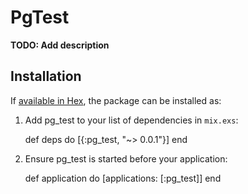 # PgTest

**TODO: Add description**

## Installation

If [available in Hex](https://hex.pm/docs/publish), the package can be installed as:

  1. Add pg_test to your list of dependencies in `mix.exs`:

        def deps do
          [{:pg_test, "~> 0.0.1"}]
        end

  2. Ensure pg_test is started before your application:

        def application do
          [applications: [:pg_test]]
        end

